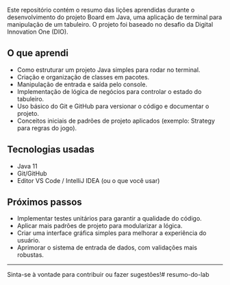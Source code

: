 Este repositório contém o resumo das lições aprendidas durante o desenvolvimento do projeto Board em Java, uma aplicação de terminal para manipulação de um tabuleiro. O projeto foi baseado no desafio da Digital Innovation One (DIO).

## O que aprendi

- Como estruturar um projeto Java simples para rodar no terminal.  
- Criação e organização de classes em pacotes.  
- Manipulação de entrada e saída pelo console.  
- Implementação de lógica de negócios para controlar o estado do tabuleiro.  
- Uso básico do Git e GitHub para versionar o código e documentar o projeto.  
- Conceitos iniciais de padrões de projeto aplicados (exemplo: Strategy para regras do jogo).

## Tecnologias usadas

- Java 11  
- Git/GitHub  
- Editor VS Code / IntelliJ IDEA (ou o que você usar)

## Próximos passos

- Implementar testes unitários para garantir a qualidade do código.  
- Aplicar mais padrões de projeto para modularizar a lógica.  
- Criar uma interface gráfica simples para melhorar a experiência do usuário.  
- Aprimorar o sistema de entrada de dados, com validações mais robustas.

---

Sinta-se à vontade para contribuir ou fazer sugestões!# resumo-do-lab
